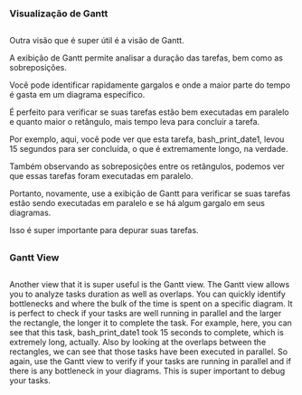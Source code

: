 ### Visualização de Gantt
##

Outra visão que é super útil é a visão de Gantt.

A exibição de Gantt permite analisar a duração das tarefas, bem como as sobreposições.

Você pode identificar rapidamente gargalos e onde a maior parte do tempo é gasta em um diagrama específico.

É perfeito para verificar se suas tarefas estão bem executadas em paralelo e quanto maior o retângulo, mais tempo leva para concluir a tarefa.

Por exemplo, aqui, você pode ver que esta tarefa, bash_print_date1, levou 15 segundos para ser concluída, o que é extremamente longo, na verdade.

Também observando as sobreposições entre os retângulos, podemos ver que essas tarefas foram executadas em paralelo.

Portanto, novamente, use a exibição de Gantt para verificar se suas tarefas estão sendo executadas em paralelo e se há algum gargalo em seus diagramas.

Isso é super importante para depurar suas tarefas.



##
### Gantt View
##
Another view that it is super useful is the Gantt view. The Gantt view allows you to analyze tasks duration as well as overlaps. You can quickly identify bottlenecks and where the bulk of the time is spent on a specific diagram. It is perfect to check if your tasks are well running in parallel and the larger the rectangle, the longer it to complete the task. For example, here, you can see that this task, bash_print_date1 took 15 seconds to complete, which is extremely long, actually. Also by looking at the overlaps between the rectangles, we can see that those tasks have been executed in parallel. So again, use the Gantt view to verify if your tasks are running in parallel and if there is any bottleneck in your diagrams. This is super important to debug your tasks.
